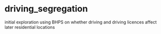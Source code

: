 # driving_segregation
initial exploration using BHPS on whether driving and driving licences affect later residential locations
